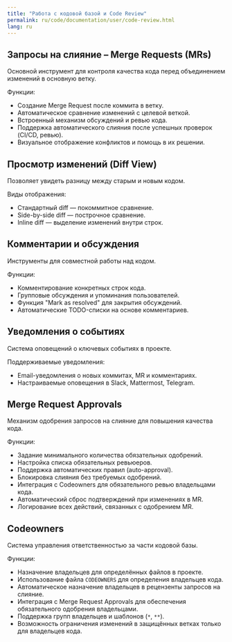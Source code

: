 ```yaml
---
title: "Работа с кодовой базой и Code Review"
permalink: ru/code/documentation/user/code-review.html
lang: ru
---
```


## Запросы на слияние – Merge Requests (MRs)  

Основной инструмент для контроля качества кода перед объединением изменений в основную ветку.

Функции:

- Создание Merge Request после коммита в ветку.
- Автоматическое сравнение изменений с целевой веткой.
- Встроенный механизм обсуждений и ревью кода.
- Поддержка автоматического слияния после успешных проверок (CI/CD, ревью).
- Визуальное отображение конфликтов и помощь в их решении.

## Просмотр изменений (Diff View)  

Позволяет увидеть разницу между старым и новым кодом.

Виды отображения:

- Стандартный diff — покоммитное сравнение.
- Side-by-side diff — построчное сравнение.
- Inline diff — выделение изменений внутри строк.

## Комментарии и обсуждения  

Инструменты для совместной работы над кодом.

Функции:

- Комментирование конкретных строк кода.
- Групповые обсуждения и упоминания пользователей.
- Функция "Mark as resolved" для закрытия обсуждений.
- Автоматические TODO-списки на основе комментариев.

## Уведомления о событиях  

Система оповещений о ключевых событиях в проекте.

Поддерживаемые уведомления:

- Email-уведомления о новых коммитах, MR и комментариях.
- Настраиваемые оповещения в Slack, Mattermost, Telegram.

## Merge Request Approvals  

Механизм одобрения запросов на слияние для повышения качества кода.

Функции:

- Задание минимального количества обязательных одобрений.
- Настройка списка обязательных ревьюеров.
- Поддержка автоматических правил (auto-approval).
- Блокировка слияния без требуемых одобрений.
- Интеграция с Codeowners для обязательного ревью владельцами кода.
- Автоматический сброс подтверждений при изменениях в MR.
- Логирование всех действий, связанных с одобрением MR.

## Codeowners  

Система управления ответственностью за части кодовой базы.

Функции:

- Назначение владельцев для определённых файлов в проекте.
- Использование файла `CODEOWNERS` для определения владельцев кода.
- Автоматическое назначение владельцев в рецензенты запросов на слияние.
- Интеграция с Merge Request Approvals для обеспечения обязательного одобрения владельцами.
- Поддержка групп владельцев и шаблонов (`*`, `**`).
- Возможность ограничения изменений в защищённых ветках только для владельцев кода.

